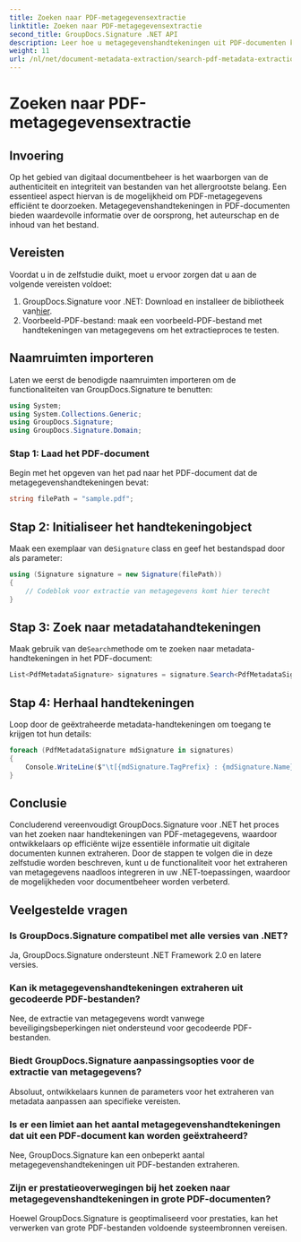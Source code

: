 ```yaml
---
title: Zoeken naar PDF-metagegevensextractie
linktitle: Zoeken naar PDF-metagegevensextractie
second_title: GroupDocs.Signature .NET API
description: Leer hoe u metagegevenshandtekeningen uit PDF-documenten kunt zoeken en extraheren met GroupDocs.Signature voor .NET. Vergroot uw mogelijkheden voor documentbeheer.
weight: 11
url: /nl/net/document-metadata-extraction/search-pdf-metadata-extraction/
---
```


# Zoeken naar PDF-metagegevensextractie

## Invoering
Op het gebied van digitaal documentbeheer is het waarborgen van de authenticiteit en integriteit van bestanden van het allergrootste belang. Een essentieel aspect hiervan is de mogelijkheid om PDF-metagegevens efficiënt te doorzoeken. Metagegevenshandtekeningen in PDF-documenten bieden waardevolle informatie over de oorsprong, het auteurschap en de inhoud van het bestand.
## Vereisten
Voordat u in de zelfstudie duikt, moet u ervoor zorgen dat u aan de volgende vereisten voldoet:
1.  GroupDocs.Signature voor .NET: Download en installeer de bibliotheek van[hier](https://releases.groupdocs.com/signature/net/).
2. Voorbeeld-PDF-bestand: maak een voorbeeld-PDF-bestand met handtekeningen van metagegevens om het extractieproces te testen.

## Naamruimten importeren
Laten we eerst de benodigde naamruimten importeren om de functionaliteiten van GroupDocs.Signature te benutten:
```csharp
using System;
using System.Collections.Generic;
using GroupDocs.Signature;
using GroupDocs.Signature.Domain;
```
### Stap 1: Laad het PDF-document
Begin met het opgeven van het pad naar het PDF-document dat de metagegevenshandtekeningen bevat:
```csharp
string filePath = "sample.pdf";
```
## Stap 2: Initialiseer het handtekeningobject
 Maak een exemplaar van de`Signature` class en geef het bestandspad door als parameter:
```csharp
using (Signature signature = new Signature(filePath))
{
    // Codeblok voor extractie van metagegevens komt hier terecht
}
```
## Stap 3: Zoek naar metadatahandtekeningen
 Maak gebruik van de`Search`methode om te zoeken naar metadata-handtekeningen in het PDF-document:
```csharp
List<PdfMetadataSignature> signatures = signature.Search<PdfMetadataSignature>(SignatureType.Metadata);
```
## Stap 4: Herhaal handtekeningen
Loop door de geëxtraheerde metadata-handtekeningen om toegang te krijgen tot hun details:
```csharp
foreach (PdfMetadataSignature mdSignature in signatures)
{
    Console.WriteLine($"\t[{mdSignature.TagPrefix} : {mdSignature.Name}] = {mdSignature.Value} ({mdSignature.Type})");
}
```

## Conclusie
Concluderend vereenvoudigt GroupDocs.Signature voor .NET het proces van het zoeken naar handtekeningen van PDF-metagegevens, waardoor ontwikkelaars op efficiënte wijze essentiële informatie uit digitale documenten kunnen extraheren. Door de stappen te volgen die in deze zelfstudie worden beschreven, kunt u de functionaliteit voor het extraheren van metagegevens naadloos integreren in uw .NET-toepassingen, waardoor de mogelijkheden voor documentbeheer worden verbeterd.
## Veelgestelde vragen
### Is GroupDocs.Signature compatibel met alle versies van .NET?
Ja, GroupDocs.Signature ondersteunt .NET Framework 2.0 en latere versies.
### Kan ik metagegevenshandtekeningen extraheren uit gecodeerde PDF-bestanden?
Nee, de extractie van metagegevens wordt vanwege beveiligingsbeperkingen niet ondersteund voor gecodeerde PDF-bestanden.
### Biedt GroupDocs.Signature aanpassingsopties voor de extractie van metagegevens?
Absoluut, ontwikkelaars kunnen de parameters voor het extraheren van metadata aanpassen aan specifieke vereisten.
### Is er een limiet aan het aantal metagegevenshandtekeningen dat uit een PDF-document kan worden geëxtraheerd?
Nee, GroupDocs.Signature kan een onbeperkt aantal metagegevenshandtekeningen uit PDF-bestanden extraheren.
### Zijn er prestatieoverwegingen bij het zoeken naar metagegevenshandtekeningen in grote PDF-documenten?
Hoewel GroupDocs.Signature is geoptimaliseerd voor prestaties, kan het verwerken van grote PDF-bestanden voldoende systeembronnen vereisen.